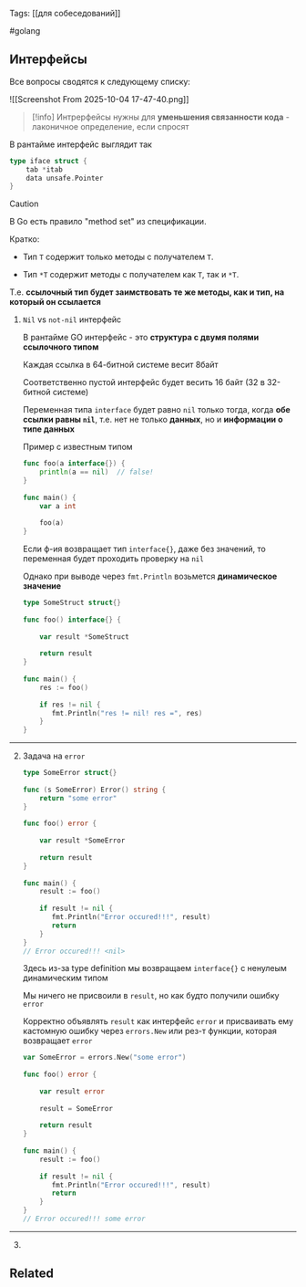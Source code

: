 Tags: [[для собеседований]]

#golang 



## Интерфейсы



Все вопросы сводятся к следующему списку:

![[Screenshot From 2025-10-04 17-47-40.png]]



> [!info] 
> Интрерфейсы нужны для **уменьшения связанности кода** - лаконичное определение, если спросят



В рантайме интерфейс выглядит так

```go
type iface struct {
	tab *itab
	data unsafe.Pointer
}
```



> [!caution] 
> В Go есть правило "method set" из спецификации.
> 
> Кратко:
> 
> - Тип `T` содержит только методы с получателем `T`.
> 
> - Тип `*T` содержит методы с получателем как `T`, так и `*T`.  
>   
>  Т.е. **ссылочный тип будет заимствовать те же методы, как и тип, на который он ссылается**
> 




1. `Nil` vs `not-nil` интерфейс

	В рантайме GO интерфейс - это **структура с двумя полями ссылочного типом**
	
	Каждая ссылка в 64-битной системе весит 8байт
	
	Соответственно пустой интерфейс будет весить 16 байт (32 в 32-битной системе)
	
	
	Переменная типа `interface` будет равно `nil` только тогда, когда **обе ссылки равны `nil`**, т.е. нет не только **данных**, но и **информации о типе данных**
	
	
	Пример с известным типом
	
	```go
	func foo(a interface{}) {  
	    println(a == nil)  // false!
	}  
	  
	func main() {  
	    var a int  
	  
	    foo(a)  
	}
	```
	
	
	
	Если ф-ия возвращает тип `interface{}`, даже без значений, то переменная будет проходить проверку на `nil`
	
	Однако при выводе через `fmt.Println` возьмется **динамическое значение**
	
	```go
	type SomeStruct struct{}  
	  
	func foo() interface{} {  
	  
	    var result *SomeStruct  
	  
	    return result  
	}  
	  
	func main() {  
	    res := foo()  
	  
	    if res != nil {  
	       fmt.Println("res != nil! res =", res)  
	    }  
	}
	```


---


2. Задача на `error`

	```go
	type SomeError struct{}  
	  
	func (s SomeError) Error() string {  
	    return "some error"  
	}  
	  
	func foo() error {  
	  
	    var result *SomeError  
	  
	    return result  
	}  
	  
	func main() {  
	    result := foo()  
	  
	    if result != nil {  
	       fmt.Println("Error occured!!!", result)  
	       return  
	    }  
	}
	// Error occured!!! <nil>
	```
	
	Здесь из-за type definition мы возвращаем `interface{}` с ненулеым динамическим типом
	
	Мы ничего не присвоили в `result`, но как будто получили ошибку `error`
	
	
	Корректно объявлять `result` как интерфейс `error` и присваивать ему кастомную ошибку через `errors.New` или рез-т функции, которая возвращает `error`
	
	```go
	var SomeError = errors.New("some error")  
	  
	func foo() error {  
	  
	    var result error  
	  
	    result = SomeError  
	  
	    return result  
	}  
	  
	func main() {  
	    result := foo()  
	  
	    if result != nil {  
	       fmt.Println("Error occured!!!", result)  
	       return  
	    }  
	}
	// Error occured!!! some error
	```


---


3. 

	
	
	
	
	
	






## Related


